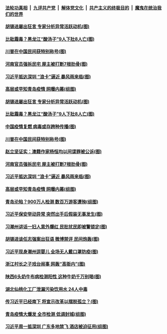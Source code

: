 ####  [法轮功真相](../../../../basic/blob/master/README.md?t=10140231) &nbsp;|&nbsp; [九评共产党](../../../../9ping.md/blob/master/README.md?t=10140231) &nbsp;|&nbsp; [解体党文化](../../../../jtdwh.md/blob/master/README.md?t=10140231)  &nbsp;|&nbsp; [共产主义的终极目的](../../../../gczydzjmd.md/blob/master/README.md?t=10140231) &nbsp;|&nbsp; [魔鬼在统治我们的世界](../../../../mgztzwmdsj.md/blob/master/README.md?t=10140231) 

#### [胡锡进屡出狂言 专家分析异常活跃动机(图)](../pages/p1/949142.md?t=10140231) 

#### [比砒霜毒？黑龙江“酸汤子”9人下肚8人亡(图)](../pages/p1/949147.md?t=10140231) 

#### [川普在中国民间获特别称号(图)](../pages/p1/949132.md?t=10140231) 

#### [河南官员强拆民宅 屋主被打断7根肋骨(图)](../pages/p1/949101.md?t=10140231) 

#### [习近平抵达深圳 “浪卡”逼近 暴风雨来临(图)](../pages/p1/949099.md?t=10140231) 

#### [高层或早知青岛疫情 网曝内幕(组图)](../pages/p1/949098.md?t=10140231) 

#### [胡锡进屡出狂言 专家分析异常活跃动机(图)](../pages/p1/949142.md?t=10140231) 

#### [比砒霜毒？黑龙江“酸汤子”9人下肚8人亡(图)](../pages/p1/949147.md?t=10140231) 

#### [中国疫情复燃 病毒或存跨种传播(图)](../pages/p1/949150.md?t=10140231) 

#### [川普在中国民间获特别称号(图)](../pages/p1/949132.md?t=10140231) 

#### [赵立坚证实：澳籍作家杨恒均以间谍罪被公诉(图)](../pages/p1/949117.md?t=10140231) 


#### [河南官员强拆民宅 屋主被打断7根肋骨(图)](../pages/p1/949101.md?t=10140231) 

#### [习近平抵达深圳 “浪卡”逼近 暴风雨来临(图)](../pages/p1/949099.md?t=10140231) 

#### [高层或早知青岛疫情 网曝内幕(组图)](../pages/p1/949098.md?t=10140231) 

#### [青岛沦陷？900万人检测 数百万游客遭殃(组图)](../pages/p1/949067.md?t=10140231) 

#### [习近平保安举动异常 突然出手后假装无事发生(图)](../pages/p1/949073.md?t=10140231) 

#### [习潮州讲话一妇人意外爆红 民批扰民即被警锁定(图)](../pages/p1/949042.md?t=10140231) 

#### [胡锡进谈任志强案出狂语 微博禁评 民间炮轰(图)](../pages/p1/949021.md?t=10140231) 

#### [习近平现身潮州逗婴儿 全场无人戴口罩防疫(图)](../pages/p1/949027.md?t=10140231) 

#### [浙江村长之子戏台闹事 网轰“高衙内”(图)](../pages/p1/949006.md?t=10140231) 

#### [陕西6头奶牛布病检测阳性 这种牛奶千万别喝(图)](../pages/p1/948997.md?t=10140231) 

#### [湖北仙桃化工厂泄漏污染饮用水 24人中毒](../pages/p1/949000.md?t=10140231) 

#### [传习近平已经南下 将宣示改革以摆脱孤立？(图)](../pages/p1/948983.md?t=10140231) 

#### [青岛疫情大爆发 全市检测 低调封城(组图)](../pages/p1/948973.md?t=10140231) 

#### [习近平周一抵深圳 广东多地禁飞 酒店被迫征用(组图)](../pages/p1/948924.md?t=10140231) 

